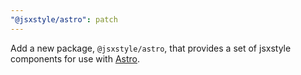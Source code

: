 ```yaml
---
"@jsxstyle/astro": patch
---
```


Add a new package, `@jsxstyle/astro`, that provides a set of jsxstyle components for use with [Astro](https://astro.build).
